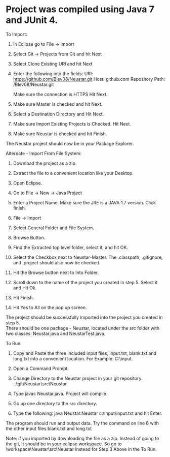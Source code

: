 # Project was compiled using Java 7 and JUnit 4.

To Import:

1) in Eclipse go to File -> Import

2) Select Git -> Projects from Git and hit Next

3) Select Clone Existing URI and hit Next

4) Enter the following into the fields:
    URI: https://github.com/Blev08/Neustar.git
    Host: github.com
    Repository Path: /Blev08/Neustar.git
    
    Make sure the connection is HTTPS
    Hit Next.

5) Make sure Master is checked and hit Next.

6) Select a Destination Directory and Hit Next.

7) Make sure Import Existing Projects is Checked.  Hit Next.

8) Make sure Neustar is checked and hit Finish.

The Neustar project should now be in your Package Explorer.

Alternate - Import From File System:

1) Download the project as a zip.

2) Extract the file to a convenient location like your Desktop.

3) Open Eclipse.

4) Go to File -> New -> Java Project

5) Enter a Project Name.  Make sure the JRE is a JAVA 1.7 version. Click finish.

6) File -> Import

7) Select General Folder and File System.

8) Browse Button.

9) Find the Extracted top level folder, select it, and hit OK.

10) Select the Checkbox next to Neustar-Master.  The .classpath, .gitignore, and .project should also now be checked.

11) Hit the Browse button next to Into Folder.

12) Scroll down to the name of the project you created in step 5.  Select it and Hit Ok.

13) Hit Finish.

14) Hit Yes to All on the pop up screen.

The project should be successfully imported into the project you created in step 5.  
There should be one package - Neustar, located under the src folder with two classes: Neustar.java and NeustarTest.java.

To Run:

1) Copy and Paste the three included input files, input.txt, blank.txt and long.txt into a convenient location.  For Example: C:\input\.

2) Open a Command Prompt.

3) Change Directory to the Neustar project in your git repository. ..\git\Neustar\src\Neustar

4) Type javac Neustar.java.  Project will compile.

5) Go up one directory to the src directory.

6) Type the following: java Neustar.Neustar c:\input\input.txt and hit Enter.

The program should run and output data.  Try the command on line 6 with the other input files blank.txt and long.txt

Note: if you imported by downloading the file as a zip.  Instead of going to the git, it should be in your eclipse workspace.
So go to \workspace\Neustar\src\Neustar instead for Step 3 Above in the To Run.
